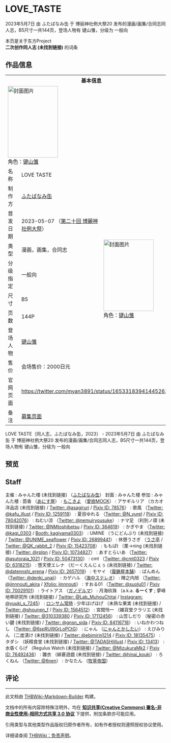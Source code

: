 # LOVE_TASTE

<!-- source html: G:\repos\THBWiki-Markdown-Builder\THBWikiMarkdown\Temp\main\2\2a\ns0%3ALOVE_TASTE.html -->

2023年5月7日 由 ふたばなみ缶 于 博丽神社例大祭20 发布的漫画/画集/合同志同人志，B5尺寸一共144页，登场人物有 键山雏，分级为 一般向

本页是关于东方Project  
 **二次创作同人志 (未找到链接)** 的词条

## 作品信息

<table><tbody><tr><th colspan="3">基本信息</th></tr><tr><td class="cover-artwork-mobile" colspan="2"><a href="./文件-LOVE_TASTE封面.jpg.md" class="image" title="封面图片"><img alt="封面图片" src="https://upload.thwiki.cc/thumb/7/7d/LOVE_TASTE%E5%B0%81%E9%9D%A2.jpg/157px-LOVE_TASTE%E5%B0%81%E9%9D%A2.jpg" decoding="async" loading="lazy" width="157" height="224" srcset="https://upload.thwiki.cc/thumb/7/7d/LOVE_TASTE%E5%B0%81%E9%9D%A2.jpg/236px-LOVE_TASTE%E5%B0%81%E9%9D%A2.jpg 1.5x, https://upload.thwiki.cc/thumb/7/7d/LOVE_TASTE%E5%B0%81%E9%9D%A2.jpg/315px-LOVE_TASTE%E5%B0%81%E9%9D%A2.jpg 2x" data-file-width="1440" data-file-height="2048"></a><div class="cover-char">角色：<a href="./键山雏.md" title="键山雏">键山雏</a></div></td>
</tr><tr><td class="label">名称</td><td colspan="2"> LOVE TASTE </td></tr><tr><td class="label">制作方</td><td><a href="./ふたばなみ缶.md" title="ふたばなみ缶">ふたばなみ缶</a></td><td class="cover-artwork" rowspan="8" style="min-width:224px;"><a href="./文件-LOVE_TASTE封面.jpg.md" class="image" title="封面图片"><img alt="封面图片" src="https://upload.thwiki.cc/thumb/7/7d/LOVE_TASTE%E5%B0%81%E9%9D%A2.jpg/157px-LOVE_TASTE%E5%B0%81%E9%9D%A2.jpg" decoding="async" loading="lazy" width="157" height="224" srcset="https://upload.thwiki.cc/thumb/7/7d/LOVE_TASTE%E5%B0%81%E9%9D%A2.jpg/236px-LOVE_TASTE%E5%B0%81%E9%9D%A2.jpg 1.5x, https://upload.thwiki.cc/thumb/7/7d/LOVE_TASTE%E5%B0%81%E9%9D%A2.jpg/315px-LOVE_TASTE%E5%B0%81%E9%9D%A2.jpg 2x" data-file-width="1440" data-file-height="2048"></a><div class="cover-char">角色：<a href="./键山雏.md" title="键山雏">键山雏</a></div></td>
</tr><tr><td class="label">首发日期</td><td>2023-05-07&#160;（<a href="/展会作品列表?e=%E5%8D%9A%E4%B8%BD%E7%A5%9E%E7%A4%BE%E4%BE%8B%E5%A4%A7%E7%A5%AD%2320">第二十回 博麗神社例大祭</a>）</td></tr><tr><td class="label">类型</td><td>漫画，画集，合同志</td></tr><tr><td class="label">分级指定</td><td>一般向</td></tr><tr><td class="label">尺寸</td><td>B5</td></tr><tr><td class="label">页数</td><td>144P</td></tr><tr><td class="label">登场人物</td><td><a href="./键山雏.md" title="键山雏">键山雏</a></td></tr><tr><td class="label">售价</td><td>会场售价：2000日元</td></tr>
<tr><td class="label">官网页面</td><td colspan="2"><a rel="nofollow" class="external free" href="https://twitter.com/myan3891/status/1653318394144526337">https://twitter.com/myan3891/status/1653318394144526337</a></td></tr><tr><td class="label">备注</td><td colspan="2"><a rel="nofollow" class="external text" href="https://twipla.jp/events/540049">募集页面</a></td></tr></tbody></table>

LOVE TASTE（同人志，ふたばなみ缶，2023） - 2023年5月7日 由 ふたばなみ缶 于 博丽神社例大祭20 发布的漫画/画集/合同志同人志，B5尺寸一共144页，登场人物有 键山雏，分级为 一般向

## 预览

## Staff
主催
: みゃんた楼 (未找到链接) （[ふたばなみ缶](./ふたばなみ缶.md)）
封面
: みゃんた楼
参加
: みゃんた楼
: 茴香 （[あにす屋](./あにす屋.md)）
: [もこきよ](./もこきよ.md) （[愛欲MOCK](./愛欲MOCK.md)）
: アサギルリア （カカオ洋品店 (未找到链接) / [Twitter: @asagiruri](https://twitter.com/asagiruri) / [Pixiv ID: 78576](https://www.pixiv.net/users/78576)）
: 歌風 （[Twitter: @kafu_illust](https://twitter.com/kafu_illust) / [Pixiv ID: 1259118](https://www.pixiv.net/users/1259118)）
: 夏目ゆれる （[Twitter: @N_yurel](https://twitter.com/N_yurel) / [Pixiv ID: 78042076](https://www.pixiv.net/users/78042076)）
: ねむい涼 （[Twitter: @nemuiryousuke](https://twitter.com/nemuiryousuke)）
: ナマ足 （利別ノ禊 (未找到链接) / [Twitter: @NMtoshibetsu](https://twitter.com/NMtoshibetsu) / [Pixiv ID: 364619](https://www.pixiv.net/users/364619)）
: かぎやま （[Twitter: @kagi_0303](https://twitter.com/kagi_0303) / [Booth: kagiyama0303](https://kagiyama0303.booth.pm)）
: UMINE （うにどんぶり (未找到链接) / [Twitter: @UNIME_seaflower](https://twitter.com/UNIME_seaflower) / [Pixiv ID: 26899441](https://www.pixiv.net/users/26899441)）
: 休憩うさぎ （[うさ亭](./うさ亭.md) / [Twitter: @QK_rabbit_2](https://twitter.com/QK_rabbit_2) / [Pixiv ID: 15423708](https://www.pixiv.net/users/15423708)）
: ももぱt （栗→ning (未找到链接) / [Twitter: @rplpn](https://twitter.com/rplpn) / [Pixiv ID: 10734827](https://www.pixiv.net/users/10734827)）
: あすとらいあ （[Twitter: @asutoraia_1021](https://twitter.com/asutoraia_1021) / [Pixiv ID: 50473130](https://www.pixiv.net/users/50473130)）
: cmt （[Twitter: @cmt0323](https://twitter.com/cmt0323) / [Pixiv ID: 6318215](https://www.pixiv.net/users/6318215)）
: 堕天使エレナ （だーくえんじぇぅ (未找到链接) / [Twitter: @datennshi_erena](https://twitter.com/datennshi_erena) / [Pixiv ID: 2657019](https://www.pixiv.net/users/2657019)）
: モヤイ （[靄鋳屋本舗](./靄鋳屋本舗.md)）
: ばんめん （[Twitter: @denki_unaji](https://twitter.com/denki_unaji)）
: カゲハル （[海中ステレオ](./海中ステレオ.md)）
: 陣之内旭 （[Twitter: @jinnnouti_akira](https://twitter.com/jinnnouti_akira) / [Xfolio: jinnnouti](https://xfolio.jp/portfolio/jinnnouti)）
: すおる01 （[Twitter: @suolu01](https://twitter.com/suolu01) / [Pixiv ID: 70029101](https://www.pixiv.net/users/70029101)）
: ライトアス （[ガノデルマ](./ガノデルマ.md)）
: 月海玖珠 （a.k.a.  **るーくす** ; 夢峰地帯研究所 (未找到链接) / [Twitter: @Lab_MuhouChitai](https://twitter.com/Lab_MuhouChitai) / [Instagram: @yuuki_s_7245](http://instagram.com/yuuki_s_7245/)）
: [ロンサム常時](./ロンサム常時.md)
: 少年ほげほげ （未熟な果実 (未找到链接) / [Twitter: @shounen_f](https://twitter.com/shounen_f) / [Pixiv ID: 1564512](https://www.pixiv.net/users/1564512)）
: 宮間怜一 （雑貨堂クラリエ (未找到链接) / [Twitter: @310339380](https://twitter.com/310339380) / [Pixiv ID: 17112456](https://www.pixiv.net/users/17112456)）
: 山笠しだり （秘密の赤い鍵 (未找到链接) / [Twitter: @gnsn_sida](https://twitter.com/gnsn_sida) / [Pixiv ID: 84116718](https://www.pixiv.net/users/84116718)）
: いねかわつねし （[Twitter: @6spRUI9GrLoPCtG](https://twitter.com/6spRUI9GrLoPCtG)）
: にゃん （[にゃんとかしたい](./にゃんとかしたい.md)）
: えびみりん （二度漬け (未找到链接) / [Twitter: @ebimirin1214](https://twitter.com/ebimirin1214) / [Pixiv ID: 18135475](https://www.pixiv.net/users/18135475)）
: タダシ （妖精食堂 (未找到链接) / [Twitter: @TADASHIillust](https://twitter.com/TADASHIillust) / [Pixiv ID: 13413](https://www.pixiv.net/users/13413)）
: 水昏くらげ （Regulus Watch (未找到链接) / [Twitter: @MizukuraMk2](https://twitter.com/MizukuraMk2) / [Pixiv ID: 76492436](https://www.pixiv.net/users/76492436)）
: 雛衣 （緋蒼遊戯 (未找到链接) / [Twitter: @hinai_kouki](https://twitter.com/hinai_kouki)）
: ろくねん （[Twitter: @6nen](https://twitter.com/6nen)）
: かなたん （[牧草帝国](./牧草帝国.md)）


## 评论




---

此文档由 [THBWiki-Markdown-Builder](https://github.com/Delsin-Yu/THBWiki-Markdown-Builder) 构建。

文档中的所有内容除特殊注明外，均在 [**知识共享(Creative Commons) 署名-非商业性使用-相同方式共享 3.0 协议**](https://creativecommons.org/licenses/by-sa/3.0/deed.zh-hans) 下提供，附加条款亦可能应用。

引用类型与其他类型作品版权归原作者所有，如有作者授权则遵照授权协议使用。

详细请查阅 [THBWiki：免责声明](https://thbwiki.cc/THBWiki:%E5%85%8D%E8%B4%A3%E5%A3%B0%E6%98%8E)。

